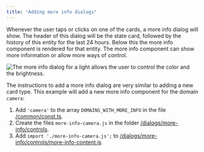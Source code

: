 ```yaml
---
title: "Adding more info dialogs"
---
```


Whenever the user taps or clicks on one of the cards, a more info dialog will show. The header of this dialog will be the state card, followed by the history of this entity for the last 24 hours. Below this the more info component is rendered for that entity. The more info component can show more information or allow more ways of control.

![The more info dialog for a light allows the user to control the color and the brightness.](/img/en/frontend/frontend-more-info-light.png)

The instructions to add a more info dialog are very similar to adding a new card type. This example will add a new more info component for the domain `camera`:

1. Add `'camera'` to the array `DOMAINS_WITH_MORE_INFO` in the file [/common/const.ts](https://github.com/home-assistant/home-assistant-polymer/blob/master/src/common/const.ts).
2. Create the files `more-info-camera.js` in the folder [/dialogs/more-info/controls](https://github.com/home-assistant/home-assistant-polymer/tree/master/src/dialogs/more-info/controls).
3. Add `import './more-info-camera.js';` to [/dialogs/more-info/controls/more-info-content.js](https://github.com/home-assistant/home-assistant-polymer/blob/master/src/dialogs/more-info/controls/more-info-content.js)
